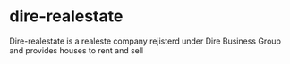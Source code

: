 # dire-realestate
Dire-realestate is a realeste company rejisterd under Dire Business Group and provides houses to rent and sell

